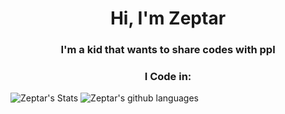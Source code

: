 <h1 align="center">Hi, I'm Zeptar</h1>
<h3 align="center">I'm a kid that wants to share codes with ppl</h3>


<h3 align="center">I Code in:</h3>
<p  <img src="https://raw.githubusercontent.com/devicons/devicon/master/icons/csharp/csharp-original.svg" alt="csharp" width="40" height="40"/> </a> </p>

![Zeptar's Stats](https://github-readme-stats.vercel.app/api?username=ZeptarTeam&count_private=true&hide=issues&show_icons=true&theme=radical) ![Zeptar's github languages](https://github-readme-stats.vercel.app/api/top-langs/?username=ZeptarTeam&theme=radical)
